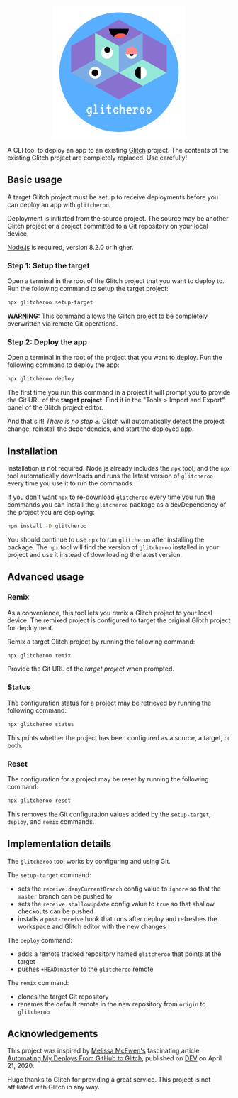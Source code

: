 <p align="center">
  <img src="https://raw.githubusercontent.com/bacongravy/glitcheroo/master/logo.png" width=300>
</p>

A CLI tool to deploy an app to an existing [Glitch](https://glitch.com) project. The contents of the existing Glitch project are completely replaced. Use carefully!

## Basic usage

A target Glitch project must be setup to receive deployments before you can deploy an app with `glitcheroo`.

Deployment is initiated from the source project. The source may be another Glitch project or a project committed to a Git repository on your local device.

[Node.js](https://nodejs.org) is required, version 8.2.0 or higher.

### Step 1: Setup the target

Open a terminal in the root of the Glitch project that you want to deploy to. Run the following command to setup the target project:

```sh
npx glitcheroo setup-target
```

**WARNING:** This command allows the Glitch project to be completely overwritten via remote Git operations.

### Step 2: Deploy the app

Open a terminal in the root of the project that you want to deploy. Run the following command to deploy the app:

```sh
npx glitcheroo deploy
```

The first time you run this command in a project it will prompt you to provide the Git URL of the **target project**. Find it in the "Tools > Import and Export" panel of the Glitch project editor.

And that's it! _There is no step 3._ Glitch will automatically detect the project change, reinstall the dependencies, and start the deployed app.

## Installation

Installation is not required. Node.js already includes the `npx` tool, and the `npx` tool automatically downloads and runs the latest version of `glitcheroo` every time you use it to run the commands.

If you don't want `npx` to re-download `glitcheroo` every time you run the commands you can install the `glitcheroo` package as a devDependency of the project you are deploying:

```sh
npm install -D glitcheroo
```

You should continue to use `npx` to run `glitcheroo` after installing the package. The `npx` tool will find the version of `glitcheroo` installed in your project and use it instead of downloading the latest version.

## Advanced usage

### Remix

As a convenience, this tool lets you remix a Glitch project to your local device. The remixed project is configured to target the original Glitch project for deployment.

Remix a target Glitch project by running the following command:

```sh
npx glitcheroo remix
```

Provide the Git URL of the _target project_ when prompted.

### Status

The configuration status for a project may be retrieved by running the following command:

```sh
npx glitcheroo status
```

This prints whether the project has been configured as a source, a target, or both.

### Reset

The configuration for a project may be reset by running the following command:

```sh
npx glitcheroo reset
```

This removes the Git configuration values added by the `setup-target`, `deploy`, and `remix` commands.

## Implementation details

The `glitcheroo` tool works by configuring and using Git.

The `setup-target` command:

- sets the `receive.denyCurrentBranch` config value to `ignore` so that the `master` branch can be pushed to
- sets the `receive.shallowUpdate` config value to `true` so that shallow checkouts can be pushed
- installs a `post-receive` hook that runs after deploy and refreshes the workspace and Glitch editor with the new changes

The `deploy` command:

- adds a remote tracked repository named `glitcheroo` that points at the target
- pushes `+HEAD:master` to the `glitcheroo` remote

The `remix` command:

- clones the target Git repository
- renames the default remote in the new repository from `origin` to `glitcheroo`

## Acknowledgements

This project was inspired by [Melissa McEwen's](http://www.melissamcewen.com/) fascinating article [Automating My Deploys From GitHub to Glitch](https://dev.to/glitch/automating-my-deploys-from-github-to-glitch-2fpd), published on [DEV](https://dev.to/) on April 21, 2020.

Huge thanks to Glitch for providing a great service. This project is not affiliated with Glitch in any way.
